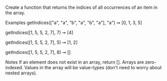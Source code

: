 Create a function that returns the indices of all occurrences of an item in the array.

Examples
getIndices(["a", "a", "b", "a", "b", "a"], "a") ➞ [0, 1, 3, 5]

getIndices([1, 5, 5, 2, 7], 7) ➞ [4]

getIndices([1, 5, 5, 2, 7], 5) ➞ [1, 2]

getIndices([1, 5, 5, 2, 7], 8) ➞ []

Notes
If an element does not exist in an array, return [].
Arrays are zero-indexed.
Values in the array will be value-types (don't need to worry about nested arrays).
